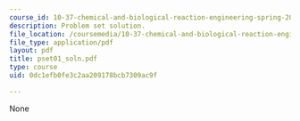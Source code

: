 ```yaml
---
course_id: 10-37-chemical-and-biological-reaction-engineering-spring-2007
description: Problem set solution.
file_location: /coursemedia/10-37-chemical-and-biological-reaction-engineering-spring-2007/0dc1efb0fe3c2aa209178bcb7309ac9f_pset01_soln.pdf
file_type: application/pdf
layout: pdf
title: pset01_soln.pdf
type: course
uid: 0dc1efb0fe3c2aa209178bcb7309ac9f

---
```

None